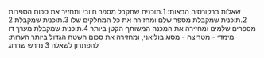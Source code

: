 שאלות ברקורסיה הבאות:
1.תוכנית שתקבל מספר חיובי ותחזיר את סכום הספרות
2.תוכנית שמקבלת מספר שלם ומחזירה את כל המחלקים שלו
3.תוכנית שמקבלת 2 מספרים שלמים ומחזירה את המכנה המשותף הקטן ביותר
4.תוכנית שמקבלת מערך דו מימדי - מטריצה - מסוג בוליאני, ומחזירה את סכום השטח הגדול ביותר
הערות: להפתרון לשאלה 3 נדרש שדרוג
